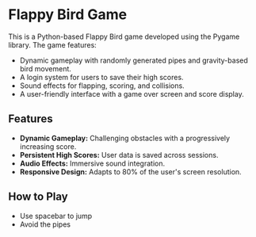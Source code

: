 # Flappy Bird Game

This is a Python-based Flappy Bird game developed using the Pygame library. The game features:
- Dynamic gameplay with randomly generated pipes and gravity-based bird movement.
- A login system for users to save their high scores.
- Sound effects for flapping, scoring, and collisions.
- A user-friendly interface with a game over screen and score display.

## Features
- **Dynamic Gameplay:** Challenging obstacles with a progressively increasing score.
- **Persistent High Scores:** User data is saved across sessions.
- **Audio Effects:** Immersive sound integration.
- **Responsive Design:** Adapts to 80% of the user's screen resolution.

## How to Play
- Use spacebar to jump
- Avoid the pipes